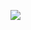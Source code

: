 <a href="../sculptures.html"><img src="http://firedpot.com/images/sculptures/20110518-87way9pu5smadpk9r89xh75ti.jpg" /></a>
